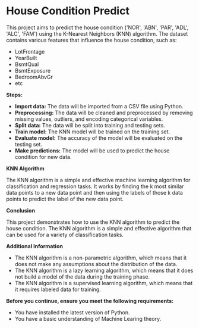 # House Condition Predict

This project aims to predict the house condition ('NOR', 'ABN', 'PAR', 'ADL', 'ALC', 'FAM') using the K-Nearest Neighbors (KNN) algorithm. The dataset contains various features that influence the house condition, such as:
* LotFrontage
* YearBuilt
* BsmtQual
* BsmtExposure
* BedroomAbvGr
* etc

**Steps:**

* **Import data:** The data will be imported from a CSV file using Python.
* **Preprocessing:** The data will be cleaned and preprocessed by removing missing values, outliers, and encoding categorical variables.
* **Split data:** The data will be split into training and testing sets.
* **Train model:** The KNN model will be trained on the training set.
* **Evaluate model:** The accuracy of the model will be evaluated on the testing set.
* **Make predictions:** The model will be used to predict the house condition for new data.

**KNN Algorithm**

The KNN algorithm is a simple and effective machine learning algorithm for classification and regression tasks. It works by finding the k most similar data points to a new data point and then using the labels of those k data points to predict the label of the new data point.

**Conclusion**

This project demonstrates how to use the KNN algorithm to predict the house condition. The KNN algorithm is a simple and effective algorithm that can be used for a variety of classification tasks.

**Additional Information**

* The KNN algorithm is a non-parametric algorithm, which means that it does not make any assumptions about the distribution of the data.
* The KNN algorithm is a lazy learning algorithm, which means that it does not build a model of the data during the training phase.
* The KNN algorithm is a supervised learning algorithm, which means that it requires labeled data for training.

**Before you continue, ensure you meet the following requirements:**

* You have installed the latest version of Python.
* You have a basic understanding of Machine Learing theory.
